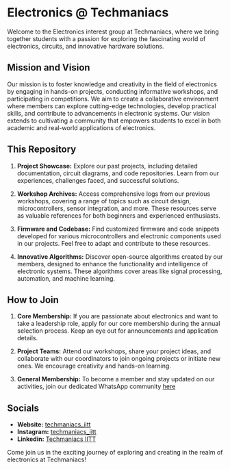 # Electronics @ Techmaniacs

Welcome to the Electronics interest group at Techmaniacs, where we bring together students with a passion for exploring the fascinating world of electronics, circuits, and innovative hardware solutions.

## Mission and Vision

Our mission is to foster knowledge and creativity in the field of electronics by engaging in hands-on projects, conducting informative workshops, and participating in competitions. We aim to create a collaborative environment where members can explore cutting-edge technologies, develop practical skills, and contribute to advancements in electronic systems. Our vision extends to cultivating a community that empowers students to excel in both academic and real-world applications of electronics.

## This Repository

1. **Project Showcase:** Explore our past projects, including detailed documentation, circuit diagrams, and code repositories. Learn from our experiences, challenges faced, and successful solutions.

2. **Workshop Archives:** Access comprehensive logs from our previous workshops, covering a range of topics such as circuit design, microcontrollers, sensor integration, and more. These resources serve as valuable references for both beginners and experienced enthusiasts.

3. **Firmware and Codebase:** Find customized firmware and code snippets developed for various microcontrollers and electronic components used in our projects. Feel free to adapt and contribute to these resources.

4. **Innovative Algorithms:** Discover open-source algorithms created by our members, designed to enhance the functionality and intelligence of electronic systems. These algorithms cover areas like signal processing, automation, and machine learning.

## How to Join

1. **Core Membership:** If you are passionate about electronics and want to take a leadership role, apply for our core membership during the annual selection process. Keep an eye out for announcements and application details.

2. **Project Teams:** Attend our workshops, share your project ideas, and collaborate with our coordinators to join ongoing projects or initiate new ones. We encourage creativity and hands-on learning.

3. **General Membership:** To become a member and stay updated on our activities, join our dedicated WhatsApp community [here](https://chat.whatsapp.com/BE31Xu0PqdM1Hsg259RjC3)

## Socials

- **Website:** [techmaniacs_iitt](https://techclubsiitt.netlify.app/techmaniacs)
- **Instagram:** [techmaniacs_iitt](https://www.instagram.com/techmaniacs_iitt?utm_source=ig_web_button_share_sheet&igsh=ZDNlZDc0MzIxNw==)
- **Linkedin:** [Techmaniacs IITT](https://in.linkedin.com/company/techmaniacs-iitt)

Come join us in the exciting journey of exploring and creating in the realm of electronics at Techmaniacs!
